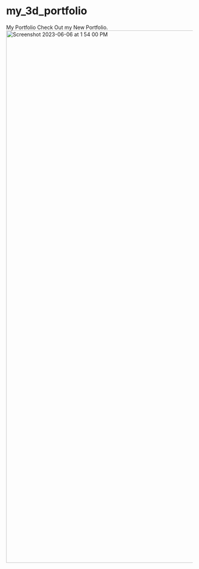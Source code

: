 # my_3d_portfolio
My Portfolio
Check Out my New Portfolio.
<img width="1437" alt="Screenshot 2023-06-06 at 1 54 00 PM" src="https://github.com/Rimonok12/my_3d_portfolio/assets/68506201/92661a9e-a498-4e37-a0b9-a58efb9f359f">
